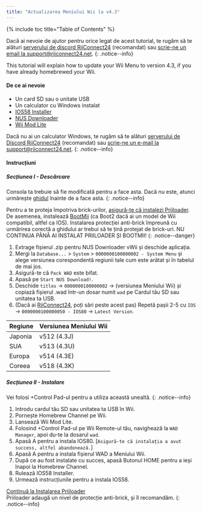 ```yaml
---
title: "Actualizarea Meniului Wii la v4.3"
---
```


{% include toc title="Table of Contents" %}

Dacă ai nevoie de ajutor pentru orice legat de acest tutorial, te rugăm să te alături [serverului de discord RiiConnect24](https://discord.gg/rc24) (recomandat) sau [scrie-ne un email la support@riiconnect24.net](mailto:support@riiconnect24.net).
{: .notice--info}

This tutorial will explain how to update your Wii Menu to version 4.3, if you have already homebrewed your Wii.

#### De ce ai nevoie
* Un card SD sau o unitate USB
* Un calculator cu Windows instalat
* [IOS58 Installer](https://oscwii.org/library/app/ios58-installer)
* [NUS Downloader](https://github.com/WiiDatabase/nusdownloader/releases/latest)
* [Wii Mod Lite](https://oscwii.org/library/app/WiiModLite)

Dacă nu ai un calculator Windows, te rugăm să te alături [serverului de Discord RiiConnect24](https://discord.gg/rc24) (recomandat) sau [scrie-ne un e-mail la support@riiconnect24.net](mailto:support@riiconnect24.net).
{: .notice--info}

#### Instrucțiuni

##### Secțiunea I - Descărcare

Consola ta trebuie să fie modificată pentru a face asta. Dacă nu este, atunci urmărește [ghidul](get-started) înainte de a face asta.
{: .notice--info}

Pentru a te proteja împotriva brick-urilor, [asigură-te că instalezi Priiloader](priiloader). De asemenea, instalează [BootMii](bootmii) (ca Boot2 dacă ai un model de Wii compatibil, altfel ca IOS). Instalarea protecției anti-brick împreună cu urmărirea corectă a ghidului ar trebui să te țină protejat de brick-uri. NU CONTINUA PÂNĂ AI INSTALAT PRIILOADER ȘI BOOTMII!
{: .notice--danger}

1. Extrage fișierul .zip pentru NUS Downloader vWii și deschide aplicația.
2. Mergi la `Database...` > `System` > `0000000100000002 - System Menu` și alege versiunea corespondentă regiunii tale cum este arătat și în tabelul de mai jos.
3. Asigură-te că `Pack WAD` este bifat.
4. Apasă pe `Start NUS Download!`.
5. Deschide `titles` -> `0000000100000002` -> (versiunea Meniului Wii) și copiază fișierul .wad într-un dosar numit `wad` pe Cardul tău SD sau unitatea ta USB.
6. (Dacă ai [RiiConnect24](riiconnect24), poți sări peste acest pas) Repetă pașii 2-5 cu `IOS` -> `0000000100000050 - IOS80` -> `Latest Version`.

| Regiune | Versiunea Meniului Wii |
| ------- | ---------------------- |
| Japonia | v512 (4.3J)            |
| SUA     | v513 (4.3U)            |
| Europa  | v514 (4.3E)            |
| Coreea  | v518 (4.3K)            |

##### Secțiunea II - Instalare

Vei folosi +Control Pad-ul pentru a utiliza această unealtă.
{: .notice--info}

1. Introdu cardul tău SD sau unitatea ta USB în Wii.
2. Pornește Homebrew Channel pe Wii.
3. Lansează Wii Mod Lite.
4. Folosind +Control Pad-ul pe Wii Remote-ul tău, navighează la `WAD Manager`, apoi du-te la dosarul `wad`.
5. Apasă A pentru a instala IOS80. [`Asigură-te că instalația a avut success, altfel abandonează.`]
6. Apasă A pentru a instala fișierul WAD a Meniului Wii.
7. După ce au fost instalate cu succes, apasă Butonul HOME pentru a ieși înapoi la Homebrew Channel.
8. Rulează IOS58 Installer.
9. Urmează instrucțiunile pentru a instala IOS58.

[Continuă la Instalarea Priiloader](priiloader)<br> Priiloader adaugă un nivel de protecție anti-brick, și îl recomandăm.
{: .notice--info}
